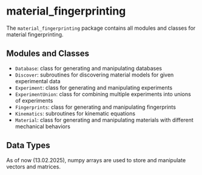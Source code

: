 # material_fingerprinting
The `material_fingerprinting` package contains all modules and classes for material fingerprinting.

## Modules and Classes

* `Database`: class for generating and manipulating databases
* `Discover`: subroutines for discovering material models for given experimental data
* `Experiment`: class for generating and manipulating experiments
* `ExperimentUnion`: class for combining multiple experiments into unions of experiments
* `Fingerprints`: class for generating and manipulating fingerprints
* `Kinematics`: subroutines for kinematic equations
* `Material`: class for generating and manipulating materials with different mechanical behaviors

## Data Types
As of now (13.02.2025), numpy arrays are used to store and manipulate vectors and matrices.

